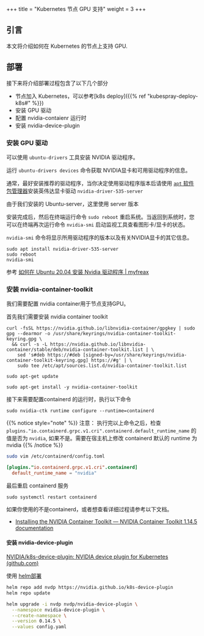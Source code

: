+++
title = "Kubernetes 节点 GPU 支持"
weight = 3
+++

## 引言

本文将介绍如何在 Kubernetes 的节点上支持 GPU.

## 部署

接下来将介绍部署过程包含了以下几个部分
- 节点加入 Kubernetes，可以参考[k8s deploy]({{% ref "kubespray-deploy-k8s#" %}})
- 安装 GPU 驱动
- 配置 nvidia-contaienr 运行时
- 安装 nvidia-device-plugin

### 安装 GPU 驱动

可以使用 `ubuntu-drivers` 工具安装 NVIDIA 驱动程序。

运行 `ubuntu-drivers devices` 命令获取 NVIDIA显卡和可用驱动程序的信息。

通常，最好安装推荐的驱动程序，当你决定使用驱动程序版本后请使用 [`apt` 软件包管理器](https://www.myfreax.com/how-to-use-apt-command/)安装英伟达显卡驱动 `nvidia-driver-535-server`

由于我们安装的 Ubuntu-server，这里使用 server 版本

安装完成后，然后在终端运行命令 `sudo reboot` 重启系统。当返回到系统时，您可以在终端再次运行命令 `nvidia-smi` 启动监视工具查看图形卡/显卡的状态。

`nvidia-smi` 命令将显示所用驱动程序的版本以及有关NVIDIA显卡的其它信息。

```shell
sudo apt install nvidia-driver-535-server
sudo reboot
nvidia-smi
```

参考 [如何在 Ubuntu 20.04 安装 Nvidia 驱动程序 | myfreax](https://www.myfreax.com/how-to-nvidia-drivers-on-ubuntu-20-04/)

### 安装 nvidia-container-toolkit

我们需要配置 nvidia container用于节点支持GPU。

首先我们需要安装 nvidia container toolkit

```shell
curl -fsSL https://nvidia.github.io/libnvidia-container/gpgkey | sudo gpg --dearmor -o /usr/share/keyrings/nvidia-container-toolkit-keyring.gpg \
  && curl -s -L https://nvidia.github.io/libnvidia-container/stable/deb/nvidia-container-toolkit.list | \
    sed 's#deb https://#deb [signed-by=/usr/share/keyrings/nvidia-container-toolkit-keyring.gpg] https://#g' | \
    sudo tee /etc/apt/sources.list.d/nvidia-container-toolkit.list

sudo apt-get update

sudo apt-get install -y nvidia-container-toolkit
```

接下来需要配置containerd 的运行时，执行以下命令

```shell
sudo nvidia-ctk runtime configure --runtime=containerd
```

{{% notice style="note" %}}
注意： 执行完以上命令之后，检查 `plugins."io.containerd.grpc.v1.cri".containerd.default_runtime_name` 的值是否为 `nvidia`, 如果不是。需要在宿主机上修改 containerd 默认的 runtime 为 nvidia
{{% /notice %}}


```bash
sudo vim /etc/containerd/config.toml
```

```toml
[plugins."io.containerd.grpc.v1.cri".containerd]
  default_runtime_name = "nvidia"
```

最后重启 containerd 服务

```shell
sudo systemctl restart containerd
```

如果你使用的不是containerd，或者想查看详细过程请参考以下文档。

- [Installing the NVIDIA Container Toolkit — NVIDIA Container Toolkit 1.14.5 documentation](https://docs.nvidia.com/datacenter/cloud-native/container-toolkit/latest/install-guide.html#configuring-docker)

#### 安装 nvidia-device-plugin

[NVIDIA/k8s-device-plugin: NVIDIA device plugin for Kubernetes (github.com)](https://github.com/NVIDIA/k8s-device-plugin)

使用 [helm部署](https://github.com/NVIDIA/k8s-device-plugin?tab=readme-ov-file#deployment-via-helm)


```bash
helm repo add nvdp https://nvidia.github.io/k8s-device-plugin
helm repo update

helm upgrade -i nvdp nvdp/nvidia-device-plugin \
  --namespace nvidia-device-plugin \
  --create-namespace \
  --version 0.14.5 \
  --values config.yaml
```